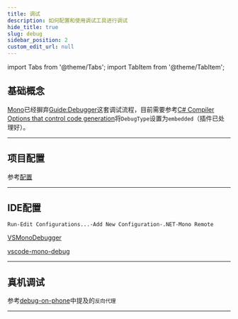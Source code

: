 ```yaml
---
title: 调试
description: 如何配置和使用调试工具进行调试
hide_title: true
slug: debug
sidebar_position: 2
custom_edit_url: null
---
```


import Tabs from '@theme/Tabs';
import TabItem from '@theme/TabItem';

## 基础概念

[Mono](https://github.com/dotnet/runtime)已经摒弃[Guide:Debugger](https://www.mono-project.com/archived/guidedebugger/)这套调试流程，目前需要参考[C# Compiler Options that control code generation](https://learn.microsoft.com/en-us/dotnet/csharp/language-reference/compiler-options/code-generation)将`DebugType`设置为`embedded`（插件已处理好）。

---

## 项目配置

参考[配置](../guides/configuration/runtime)

---

## IDE配置

<Tabs>

<TabItem value="Rider" label="Rider（推荐）" default>

`Run-Edit Configurations...-Add New Configuration-.NET-Mono Remote`

</TabItem>

<TabItem value="Visual Studio" label="Visual Studio">

[VSMonoDebugger](https://github.com/GordianDotNet/VSMonoDebugger)

</TabItem>

<TabItem value="Visual Studio Code" label="Visual Studio Code">

[vscode-mono-debug](https://github.com/microsoft/vscode-mono-debug)

</TabItem>

</Tabs>

---

## 真机调试

参考[debug-on-phone](https://github.com/Tencent/LuaPanda/blob/master/Docs/Manual/debug-on-phone.md)中提及的`反向代理`

---
